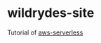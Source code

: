 # wildrydes-site
Tutorial of [aws-serverless](https://aws.amazon.com/serverless/getting-started/?serverless.sort-by=item.additionalFields.createdDate&serverless.sort-order=desc)
